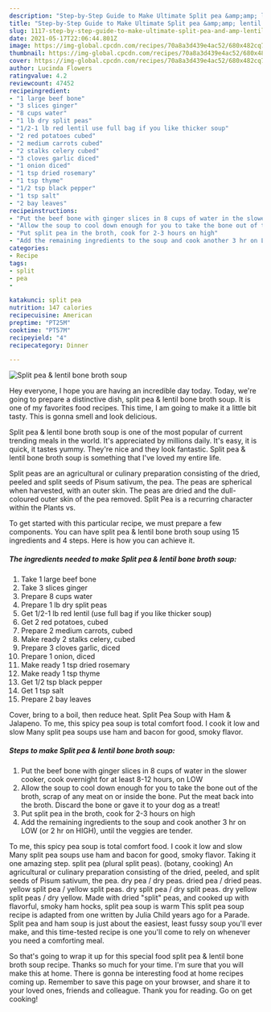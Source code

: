 ```yaml
---
description: "Step-by-Step Guide to Make Ultimate Split pea &amp;amp; lentil bone broth soup"
title: "Step-by-Step Guide to Make Ultimate Split pea &amp;amp; lentil bone broth soup"
slug: 1117-step-by-step-guide-to-make-ultimate-split-pea-and-amp-lentil-bone-broth-soup
date: 2021-05-17T22:06:44.801Z
image: https://img-global.cpcdn.com/recipes/70a8a3d439e4ac52/680x482cq70/split-pea-lentil-bone-broth-soup-recipe-main-photo.jpg
thumbnail: https://img-global.cpcdn.com/recipes/70a8a3d439e4ac52/680x482cq70/split-pea-lentil-bone-broth-soup-recipe-main-photo.jpg
cover: https://img-global.cpcdn.com/recipes/70a8a3d439e4ac52/680x482cq70/split-pea-lentil-bone-broth-soup-recipe-main-photo.jpg
author: Lucinda Flowers
ratingvalue: 4.2
reviewcount: 47452
recipeingredient:
- "1 large beef bone"
- "3 slices ginger"
- "8 cups water"
- "1 lb dry split peas"
- "1/2-1 lb red lentil use full bag if you like thicker soup"
- "2 red potatoes cubed"
- "2 medium carrots cubed"
- "2 stalks celery cubed"
- "3 cloves garlic diced"
- "1 onion diced"
- "1 tsp dried rosemary"
- "1 tsp thyme"
- "1/2 tsp black pepper"
- "1 tsp salt"
- "2 bay leaves"
recipeinstructions:
- "Put the beef bone with ginger slices in 8 cups of water in the slower cooker, cook overnight for at least 8-12 hours, on LOW"
- "Allow the soup to cool down enough for you to take the bone out of the broth, scrap of any meat on or inside the bone. Put the meat back into the broth. Discard the bone or gave it to your dog as a treat!"
- "Put split pea in the broth, cook for 2-3 hours on high"
- "Add the remaining ingredients to the soup and cook another 3 hr on LOW (or 2 hr on HIGH), until the veggies are tender."
categories:
- Recipe
tags:
- split
- pea
- 

katakunci: split pea  
nutrition: 147 calories
recipecuisine: American
preptime: "PT25M"
cooktime: "PT57M"
recipeyield: "4"
recipecategory: Dinner

---
```



![Split pea &amp; lentil bone broth soup](https://img-global.cpcdn.com/recipes/70a8a3d439e4ac52/680x482cq70/split-pea-lentil-bone-broth-soup-recipe-main-photo.jpg)

Hey everyone, I hope you are having an incredible day today. Today, we're going to prepare a distinctive dish, split pea &amp; lentil bone broth soup. It is one of my favorites food recipes. This time, I am going to make it a little bit tasty. This is gonna smell and look delicious.

Split pea &amp; lentil bone broth soup is one of the most popular of current trending meals in the world. It's appreciated by millions daily. It's easy, it is quick, it tastes yummy. They're nice and they look fantastic. Split pea &amp; lentil bone broth soup is something that I've loved my entire life.

Split peas are an agricultural or culinary preparation consisting of the dried, peeled and split seeds of Pisum sativum, the pea. The peas are spherical when harvested, with an outer skin. The peas are dried and the dull-coloured outer skin of the pea removed. Split Pea is a recurring character within the Plants vs.


To get started with this particular recipe, we must prepare a few components. You can have split pea &amp; lentil bone broth soup using 15 ingredients and 4 steps. Here is how you can achieve it.

<!--inarticleads1-->

##### The ingredients needed to make Split pea &amp; lentil bone broth soup:

1. Take 1 large beef bone
1. Take 3 slices ginger
1. Prepare 8 cups water
1. Prepare 1 lb dry split peas
1. Get 1/2-1 lb red lentil (use full bag if you like thicker soup)
1. Get 2 red potatoes, cubed
1. Prepare 2 medium carrots, cubed
1. Make ready 2 stalks celery, cubed
1. Prepare 3 cloves garlic, diced
1. Prepare 1 onion, diced
1. Make ready 1 tsp dried rosemary
1. Make ready 1 tsp thyme
1. Get 1/2 tsp black pepper
1. Get 1 tsp salt
1. Prepare 2 bay leaves


Cover, bring to a boil, then reduce heat. Split Pea Soup with Ham &amp; Jalapeno. To me, this spicy pea soup is total comfort food. I cook it low and slow Many split pea soups use ham and bacon for good, smoky flavor. 

<!--inarticleads2-->

##### Steps to make Split pea &amp; lentil bone broth soup:

1. Put the beef bone with ginger slices in 8 cups of water in the slower cooker, cook overnight for at least 8-12 hours, on LOW
1. Allow the soup to cool down enough for you to take the bone out of the broth, scrap of any meat on or inside the bone. Put the meat back into the broth. Discard the bone or gave it to your dog as a treat!
1. Put split pea in the broth, cook for 2-3 hours on high
1. Add the remaining ingredients to the soup and cook another 3 hr on LOW (or 2 hr on HIGH), until the veggies are tender.


To me, this spicy pea soup is total comfort food. I cook it low and slow Many split pea soups use ham and bacon for good, smoky flavor. Taking it one amazing step. split pea (plural split peas). (botany, cooking) An agricultural or culinary preparation consisting of the dried, peeled, and split seeds of Pisum sativum, the pea. dry pea / dry peas. dried pea / dried peas. yellow split pea / yellow split peas. dry split pea / dry split peas. dry yellow split peas / dry yellow. Made with dried &#34;split&#34; peas, and cooked up with flavorful, smoky ham hocks, split pea soup is warm This split pea soup recipe is adapted from one written by Julia Child years ago for a Parade. Split pea and ham soup is just about the easiest, least fussy soup you&#39;ll ever make, and this time-tested recipe is one you&#39;ll come to rely on whenever you need a comforting meal. 

So that's going to wrap it up for this special food split pea &amp; lentil bone broth soup recipe. Thanks so much for your time. I'm sure that you will make this at home. There is gonna be interesting food at home recipes coming up. Remember to save this page on your browser, and share it to your loved ones, friends and colleague. Thank you for reading. Go on get cooking!
